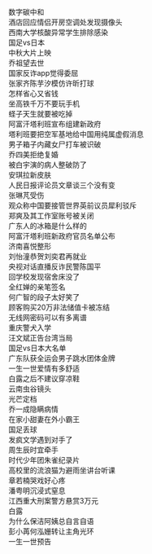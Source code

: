 数字碳中和  
酒店回应情侣开房空调处发现摄像头  
西南大学核酸异常学生排除感染  
国足vs日本  
中秋大片上映  
乔祖望去世  
国家反诈app觉得委屈  
张家齐陈芋汐模仿许昕打球  
怎样省心又省钱  
坐高铁千万不要玩手机  
蛏子天生就要被吃掉  
阿富汗塔利班宣布组建新政府  
塔利班要把空军基地给中国用纯属虚假消息  
男子箱子内藏女尸打车被识破  
乔四美拒绝复婚  
被白宇演的病人整破防了  
安琪拉新皮肤  
人民日报评论员文章谈三个没有变  
张琳芃受伤  
观众称中国要接管世界英前议员犀利驳斥  
郑爽及其工作室账号被关闭  
广东人的冰箱是什么样的  
阿富汗塔利班新政府官员名单公布  
济南喜悦整形  
刘怡潼恭贺刘奕君再就业  
央视对话直播反诈民警陈国平  
回学校发现宿舍床没了  
全红婵的亲笔签名  
何广智的段子太好笑了  
顾客购买20万非法储值卡被冻结  
无线网密码可以有多离谱  
重庆警犬入学  
汪文斌正告台湾当局  
国足vs日本大名单  
广东队获全运会男子跳水团体金牌  
一生一世爱情有多舒适  
白露之后不建议穿凉鞋  
云南虫谷镜头  
光芒定档  
乔一成隐瞒病情  
在家小甜妻在外小霸王  
国足丢球  
发疯文学遇到对手了  
周生辰时宜牵手  
时代少年团朱雀纪录片  
高校里的流浪猫为避雨坐讲台听课  
章若楠哭戏好心疼  
潘粤明沉浸式窒息  
江西重大刑案警方悬赏3万元  
白露  
为什么保洁阿姨总自言自语  
彭小苒何泓姗转让主角光环  
一生一世预告  
